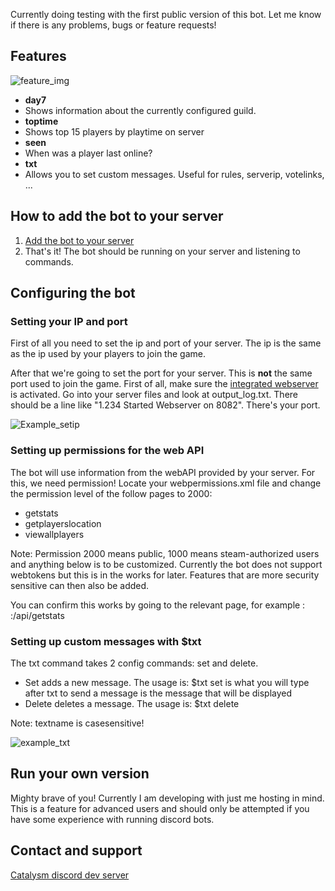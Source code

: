 Currently doing testing with the first public version of this bot. Let me know if there is any problems, bugs or feature requests!

## Features

![feature_img](http://i.imgur.com/cq4ecd5.png "Feature image")

- __**day7**__
 - Shows information about the currently configured guild.
- __**toptime**__
 - Shows top 15 players by playtime on server
- __**seen**__
 - When was a player last online?
- __**txt**__
 - Allows you to set custom messages. Useful for rules, serverip, votelinks, ...


## How to add the bot to your server

1. [Add the bot to your server](https://discordapp.com/oauth2/authorize?client_id=340416036610244609&scope=bot&permissions=35840)
2. That's it! The bot should be running on your server and listening to commands.

## Configuring the bot

### Setting your IP and port

First of all you need to set the ip and port of your server. The ip is the same as the ip used by your players to join the game.

After that we're going to set the port for your server. This is **not** the same port used to join the game. First of all, make sure the [integrated webserver](https://7dtd.illy.bz/wiki/Integrated%20Webserver) is activated. Go into your server files and look at output_log.txt. There should be a line like "1.234 Started Webserver on 8082". There's your port.

![Example_setip](http://i.imgur.com/xWW3h0H.png "Example for set config")

### Setting up permissions for the web API

The bot will use information from the webAPI provided by your server. For this, we need permission!
Locate your webpermissions.xml file and change the permission level of the follow pages to 2000:
- getstats
- getplayerslocation
- viewallplayers

Note: Permission 2000 means public, 1000 means steam-authorized users and anything below is to be customized. Currently the bot does not support webtokens but this is in the works for later. Features that are more security sensitive can then also be added.

You can confirm this works by going to the relevant page, for example : <yourip>:<webport>/api/getstats

### Setting up custom messages with $txt

The txt command takes 2 config commands: set and delete.
- Set adds a new message. The usage is: $txt set <textname> <text>
<textname> is what you will type after txt to send a message
<text> is the message that will be displayed
- Delete deletes a message. The usage is: $txt delete <textname>

Note: textname is casesensitive!

![example_txt](http://imgur.com/ntOXWoM "Example for txt config")


## Run your own version

Mighty brave of you! Currently I am developing with just me hosting in mind. This is a feature for advanced users and should only be attempted if you have some experience with running discord bots.

## Contact and support

[Catalysm discord dev server](https://discordapp.com/invite/kuDJG6e)
